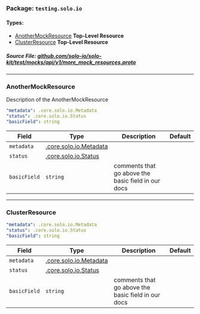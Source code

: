 <!-- Code generated by solo-kit. DO NOT EDIT. -->

### Package: `testing.solo.io` 
#### Types:


- [AnotherMockResource](#AnotherMockResource) **Top-Level Resource**
- [ClusterResource](#ClusterResource) **Top-Level Resource**
  



##### Source File: [github.com/solo-io/solo-kit/test/mocks/api/v1/more_mock_resources.proto](https://github.com/solo-io/solo-kit/blob/master/test/mocks/api/v1/more_mock_resources.proto)





---
### <a name=AnotherMockResource>AnotherMockResource</a>

 
Description of the AnotherMockResource

```yaml
"metadata": .core.solo.io.Metadata
"status": .core.solo.io.Status
"basicField": string

```

| Field | Type | Description | Default |
| ----- | ---- | ----------- |----------- | 
| `metadata` | [.core.solo.io.Metadata](../../../../api/v1/metadata.proto.sk.md#Metadata) |  |  |
| `status` | [.core.solo.io.Status](../../../../api/v1/status.proto.sk.md#Status) |  |  |
| `basicField` | `string` | comments that go above the basic field in our docs |  |




---
### <a name=ClusterResource>ClusterResource</a>



```yaml
"metadata": .core.solo.io.Metadata
"status": .core.solo.io.Status
"basicField": string

```

| Field | Type | Description | Default |
| ----- | ---- | ----------- |----------- | 
| `metadata` | [.core.solo.io.Metadata](../../../../api/v1/metadata.proto.sk.md#Metadata) |  |  |
| `status` | [.core.solo.io.Status](../../../../api/v1/status.proto.sk.md#Status) |  |  |
| `basicField` | `string` | comments that go above the basic field in our docs |  |





<!-- Start of HubSpot Embed Code -->
<script type="text/javascript" id="hs-script-loader" async defer src="//js.hs-scripts.com/5130874.js"></script>
<!-- End of HubSpot Embed Code -->
